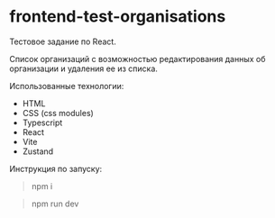 # frontend-test-organisations
Тестовое задание по React.

Список организаций с возможностью редактирования данных об организации и удаления ее из списка.

Использованные технологии:
- HTML
- CSS (css modules)
- Typescript 
- React 
- Vite 
- Zustand

Инструкция по запуску:
>npm i

>npm run dev
